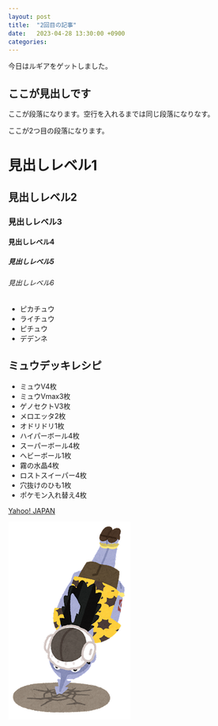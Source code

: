 ```yaml
---
layout: post
title:  "2回目の記事"
date:   2023-04-28 13:30:00 +0900
categories:
---
```

今日はルギアをゲットしました。

## ここが見出しです
ここが段落になります。空行を入れるまでは同じ段落になりなす。

ここが2つ目の段落になります。

# 見出しレベル1
## 見出しレベル2
### 見出しレベル3
#### 見出しレベル4
##### 見出しレベル5
###### 見出しレベル6
- ピカチュウ
- ライチュウ
- ピチュウ
- デデンネ

## ミュウデッキレシピ
- ミュウV4枚
- ミュウVmax3枚
- ゲノセクトV3枚
- メロエッタ2枚
- オドリドリ1枚
- ハイパーボール4枚
- スーパーボール4枚
- ヘビーボール1枚
- 霧の水晶4枚
- ロストスイーパー4枚
- 穴抜けのひも1枚
- ポケモン入れ替え4枚

[Yahoo! JAPAN](https://www.yahoo.co.jp/)

![](/assets/images/onepiece11_arlong.png)
